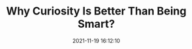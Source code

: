 ---
date: 2021-11-19 16:12:10
link:
  source: pocket
  source_url: https://getpocket.com
  text: Why Curiosity Is Better Than Being Smart?
  url: https://durmonski.com/life-advice/curiosity-is-better-than-being-smart/
source: pocket
syndicated:
- type: pocket
  url: https://durmonski.com/life-advice/curiosity-is-better-than-being-smart/
- type: mastodon
  url: https://mastodon.technology/users/roytang/statuses/107307291580017672
- type: twitter
  url: https://twitter.com/roytang/status/1461900972863549441/
title: Why Curiosity Is Better Than Being Smart?
---